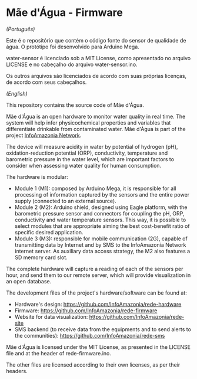 # Mãe d'Água - Firmware

*(Português)*

Este é o repositório que contém o código fonte do sensor de qualidade de água. O protótipo foi desenvolvido para Arduino Mega.

water-sensor é licenciado sob a MIT License, como apresentado no arquivo LICENSE e no cabeçalho do arquivo water-sensor.ino.

Os outros arquivos são licenciados de acordo com suas próprias licenças, de acordo com seus cabeçalhos.

*(English)*

This repository contains the source code of Mãe d'Água.

Mãe d'Água is an open hardware to monitor water quality in real time. The system will help infer physicochemical properties and variables that differentiate drinkable from contaminated water. Mãe d'Água is part of the project <a href="http://infoamazonia.org/projects/infoamazonia-network/">InfoAmazonia Network</a>.

The device will measure acidity in water by potential of hydrogen (pH), oxidation-reduction potential (ORP), conductivity, temperature and barometric pressure in the water level, which are important factors to consider when assessing water quality for human consumption.

The hardware is modular:
- Module 1 (M1): composed by Arduino Mega, it is responsible for all processing of information captured by the sensors and the entire power supply (connected to an external source).
- Module 2 (M2): Arduino shield, designed using Eagle platform, with the barometric pressure sensor and connectors for coupling the pH, ORP, conductivity and water temperature sensors. This way, it is possible to select modules that are appropriate aiming the best cost-benefit ratio of specific desired application.
- Module 3 (M3): responsible for mobile communication (2G), capable of transmitting data by Internet and by SMS to the InfoAmazonia Network internet server. As auxiliary data access strategy, the M2 also features a SD memory card slot.

The complete hardware will capture a reading of each of the sensors per hour, and send them to our remote server, which will provide visualization in an open database.

The development files of the project's hardware/software can be found at:
- Hardware's design: https://github.com/InfoAmazonia/rede-hardware
- Firmware: https://github.com/InfoAmazonia/rede-firmware
- Website for data visualization: https://github.com/InfoAmazonia/rede-site
- SMS backend (to receive data from the equipments and to send alerts to the communities): https://github.com/InfoAmazonia/rede-sms

Mãe d'Água is licensed under the MIT License, as presented in the LICENSE file and at the header of rede-firmware.ino.

The other files are licensed according to their own licenses, as per their headers.
